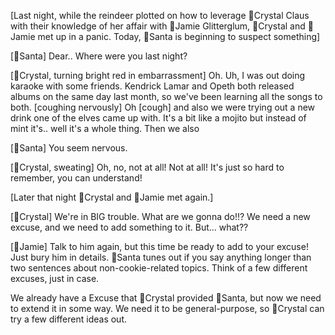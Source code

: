 [Last night, while the reindeer plotted on how to leverage 💋Crystal Claus with their knowledge of her affair with 🪩Jamie Glitterglum, 💋Crystal and 🪩Jamie met up in a panic. Today, 🎅Santa is beginning to suspect something]

[🎅Santa] Dear.. Where were you last night?

[💋Crystal, turning bright red in embarrassment] Oh. Uh, I was out doing karaoke with some friends. Kendrick Lamar and Opeth both released albums on the same day last month, so we've been learning all the songs to both. [coughing nervously] Oh [cough] and also we were trying out a new drink one of the elves came up with. It's a bit like a mojito but instead of mint it's.. well it's a whole thing. Then we also

[🎅Santa] You seem nervous.

[💋Crystal, sweating] Oh, no, not at all! Not at all! It's just so hard to remember, you can understand!

[Later that night 💋Crystal and 🪩Jamie met again.]

[💋Crystal] We're in BIG trouble. What are we gonna do!!? We need a new excuse, and we need to add something to it. But... what??

[🪩Jamie] Talk to him again, but this time be ready to add to your excuse! Just bury him in details. 🎅Santa tunes out if you say anything longer than two sentences about non-cookie-related topics. Think of a few different excuses, just in case.

We already have a Excuse that 💋Crystal provided 🎅Santa, but now we need to extend it in some way. We need it to be general-purpose, so 💋Crystal can try a few different ideas out.
